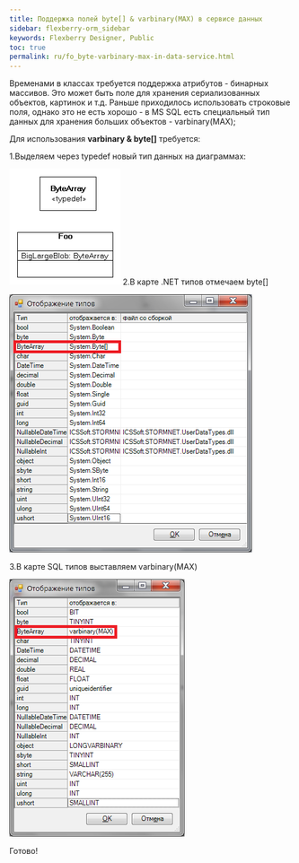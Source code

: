 ```yaml
---
title: Поддержка полей byte[] & varbinary(MAX) в сервисе данных
sidebar: flexberry-orm_sidebar
keywords: Flexberry Designer, Public
toc: true
permalink: ru/fo_byte-varbinary-max-in-data-service.html
---
```


Временами в классах требуется поддержка атрибутов - бинарных массивов.
Это может быть поле для хранения сериализованных объектов, картинок и т.д.
Раньше приходилось использовать строковые поля, однако это не есть хорошо - в MS SQL есть специальный тип данных для хранения больших объектов - varbinary(MAX);

Для использования **varbinary &amp; byte&#91;&#93;** требуется:

1.Выделяем через typedef новый тип данных на диаграммах:

![](/images/pages/products/flexberry-orm/byte-varbinary-MAX-in-data-service/byteArray.png)
2.В карте .NET типов отмечаем byte&#91;&#93;

![](/images/pages/products/flexberry-orm/byte-varbinary-MAX-in-data-service/TypesNet.png)

3.В карте SQL типов выставляем varbinary(MAX)

![](/images/pages/products/flexberry-orm/byte-varbinary-MAX-in-data-service/TypesSQL.png)

Готово!

